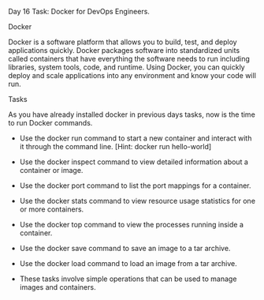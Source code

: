 Day 16 Task: Docker for DevOps Engineers.

Docker

Docker is a software platform that allows you to build, test, and deploy applications quickly. Docker packages software into standardized units called containers that have everything the software needs to run including libraries, system tools, code, and runtime. Using Docker, you can quickly deploy and scale applications into any environment and know your code will run.

Tasks

As you have already installed docker in previous days tasks, now is the time to run Docker commands.

- Use the docker run command to start a new container and interact with it through the command line. [Hint: docker run hello-world]

- Use the docker inspect command to view detailed information about a container or image.

- Use the docker port command to list the port mappings for a container.

- Use the docker stats command to view resource usage statistics for one or more containers.

- Use the docker top command to view the processes running inside a container.

- Use the docker save command to save an image to a tar archive.

- Use the docker load command to load an image from a tar archive.

- These tasks involve simple operations that can be used to manage images and containers.
